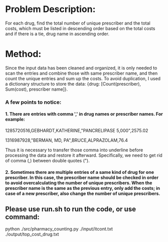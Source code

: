 
# Problem Description: 
For each drug, find the total number of unique prescriber and the total costs, which must be listed in descending order based on the total costs and if there is a tie, drug name in ascending order. 


# Method:
Since the input data has been cleaned and organized, it is only needed to scan the entries and combine those with same prescriber name, and then count the unique entries and sum up the costs. To avoid duplication, I used a dictionary structure to store the data: {drug: [Count(prescriber), Sum(cost), prescriber name]}. 

### A few points to notice:
#### 1. There are entries with comma ',' in drug names or prescriber names. For example: 
1285720516,GEBHARDT,KATHERINE,"PANCRELIPASE 5,000",2575.02

1316987928,"BERMAN, MD, PA",BRUCE,ALPRAZOLAM,76.4

Thus it is necessary to transfer those comma into underline before processing the data and restore it afterward. Specifically, we need to get rid of comma (,) between double quotes ("). 

#### 2. Sometimes there are multiple entries of a same kind of drug for one prescriber. In this case, the prescriber name should be checked in order to avoid overcalculating the number of unique prescribers. When the prescriber name is the same as the previous entry, only add the costs; in case of a new prescriber, also change the number of unique prescribers. 


## Please use run.sh to run the code, or use command:
python ./src/pharmacy_counting.py ./input/itcont.txt ./output/top_cost_drug.txt
